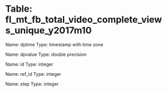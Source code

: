 Table: fl_mt_fb_total_video_complete_views_unique_y2017m10
==========================================================

Name: dptime
Type: timestamp with time zone

Name: dpvalue
Type: double precision

Name: id
Type: integer

Name: ref_id
Type: integer

Name: step
Type: integer

